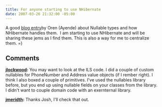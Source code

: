 ```yaml
---
title: For anyone starting to use NHibernate
date: 2007-03-26 21:32:00 -05:00
---
```


A good [blog entry](http://ayende.com/Blog/archive/2007/03/26/NHibernate-Nullable-DateTime-Issues.aspx)by Oren (Ayende) about Nullable types and how NHibernate handles them.  I am starting to use NHibernate and will be sharing these jems as I find them. This is also a way for me to centralize them. =)

## Comments

**[jlockwood](#5 "2007-03-31 07:53:45"):** You may want to look at the ILS code. I did a couple of custom nullables for PhoneNumber and Address value objects (if I rember right). I think I also boxed a couple of primitives. I've used the nullables library before, but you end up using nullable fields on your classes from the library. I didn't want to couple domain code with an exernternal library.

**[jmeridth](#6 "2007-03-31 17:08:18"):** Thanks Josh, I'll check that out.
